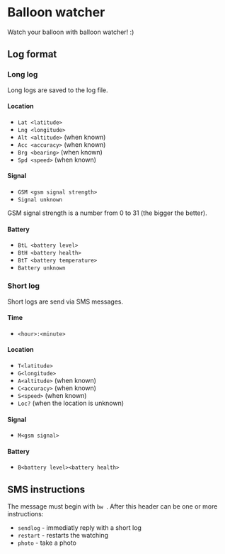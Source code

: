 # Balloon watcher

Watch your balloon with balloon watcher! :)

## Log format

### Long log

Long logs are saved to the log file.

#### Location

 * `Lat <latitude>`
 * `Lng <longitude>`
 * `Alt <altitude>` (when known)
 * `Acc <accuracy>` (when known)
 * `Brg <bearing>` (when known)
 * `Spd <speed>` (when known)

#### Signal

 * `GSM <gsm signal strength>`
 * `Signal unknown`

GSM signal strength is a number from 0 to 31 (the bigger the better).

#### Battery

 * `BtL <battery level>`
 * `BtH <battery health>`
 * `BtT <battery temperature>`
 * `Battery unknown`

### Short log

Short logs are send via SMS messages.

#### Time

 * `<hour>:<minute>`

#### Location

 * `T<latitude>`
 * `G<longitude>`
 * `A<altitude>` (when known)
 * `C<accuracy>` (when known)
 * `S<speed>` (when known)
 * `Loc?` (when the location is unknown)

#### Signal

 * `M<gsm signal>`

#### Battery

 * `B<battery level><battery health>`

## SMS instructions

The message must begin with `bw `. After this header can be one or more
instructions:

 * `sendlog` - immediatly reply with a short log
 * `restart` - restarts the watching
 * `photo` - take a photo
